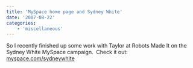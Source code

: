 ```yaml
---
title: 'MySpace home page and Sydney White'
date: '2007-08-22'
categories:
    - 'miscellaneous'
---
```


So I recently finished up some work with Taylor at Robots Made It on the Sydney White MySpace campaign.  Check it out:  [myspace.com/sydneywhite](http://www.myspace.com/sydneywhite 'Sydney White Myspace')
